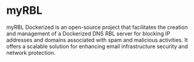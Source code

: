 # myRBL
myRBL Dockerized is an open-source project that facilitates the creation and management of a Dockerized DNS RBL server for blocking IP addresses and domains associated with spam and malicious activities. It offers a scalable solution for enhancing email infrastructure security and network protection.

